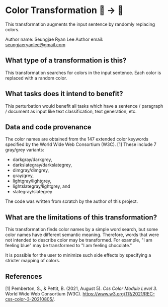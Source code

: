 # Color Transformation 🦎 → 🐍

This transformation augments the input sentence by randomly replacing colors.

Author name: Seungjae Ryan Lee
Author email: seungjaeryanlee@gmail.com

## What type of a transformation is this?

This transformation searches for colors in the input sentence. Each color is
replaced with a random color.

## What tasks does it intend to benefit?

This perturbation would benefit all tasks which have a sentence / paragraph /
document as input like text classification, text generation, etc. 

## Data and code provenance

The color names are obtained from the 147 extended color keywords specified by
the World Wide Web Consortium (W3C). [1] These include 7 gray/grey variants:
- darkgray/darkgrey,
- darkslategray/darkslategrey,
- dimgray/dimgrey,
- gray/grey,
- lightgray/lightgrey,
- lightslategray/lightgrey, and
- slategray/slategrey

The code was written from scratch by the author of this project.

## What are the limitations of this transformation?

This transformation finds color names by a simple word search, but some color
names have different semantic meaning. Therefore, words that were not intended
to describe color may be transformed. For example, "I am feeling blue" may be
transformed to "I am feeling chocolate."

It is possible for the user to minimize such side effects by specifying a stricter
mapping of colors.

## References

[1] Pemberton, S., &amp; Pettit, B. (2021, August 5). *Css Color Module Level 3*. World Wide Web Consortium (W3C). https://www.w3.org/TR/2021/REC-css-color-3-20210805/. 
